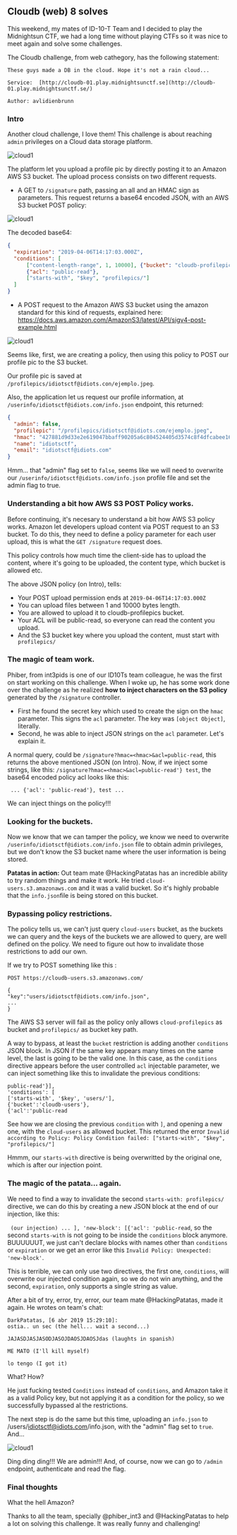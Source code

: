 
## Cloudb (web) 8 solves

This weekend, my mates of ID-10-T Team and I decided to play the Midnightsun CTF, we had a long time without playing CTFs so it was nice to meet again and solve some challenges.

The Cloudb challenge, from web cathegory, has the following statement:

```
These guys made a DB in the cloud. Hope it's not a rain cloud...

Service:  [http://cloudb-01.play.midnightsunctf.se](http://cloudb-01.play.midnightsunctf.se/)

Author: avlidienbrunn
```

### Intro
Another cloud challenge, I love them! This challenge is about reaching ```
admin``` privileges on a Cloud data storage platform.

![cloud1](https://raw.githubusercontent.com/dreadlocked/ctf-writeups/master/images/cloudb/cloudb_1.png)

The platform let you upload a profile pic by directly posting it to an Amazon AWS S3 bucket. The upload process consists on two different requests.

- A GET to ```/signature``` path, passing an all and an HMAC sign as parameters. This request returns a base64 encoded JSON, with an AWS S3 bucket POST policy:

![cloud1](https://raw.githubusercontent.com/dreadlocked/ctf-writeups/master/images/cloudb/cloudb_3.png)

The decoded base64:
```json
{
  "expiration": "2019-04-06T14:17:03.000Z",
  "conditions": [
      ["content-length-range", 1, 10000], {"bucket": "cloudb-profilepics"},
      {"acl": "public-read"},
      ["starts-with", "$key", "profilepics/"]
  ]
}
```

- A POST request to the Amazon AWS S3 bucket using the amazon standard for this kind of requests, explained here: https://docs.aws.amazon.com/AmazonS3/latest/API/sigv4-post-example.html

![cloud1](https://raw.githubusercontent.com/dreadlocked/ctf-writeups/master/images/cloudb/cloudb_4.png)

Seems like, first, we are creating a policy, then using this policy to POST our profile pic to the S3 bucket.

Our profile pic is saved at ```/profilepics/idiotsctf@idiots.con/ejemplo.jpeg```.

Also, the application let us request our profile information, at ```/userinfo/idiotsctf@idiots.com/info.json``` endpoint, this returned:

```json
{
  "admin": false, 
  "profilepic": "/profilepics/idiotsctf@idiots.com/ejemplo.jpeg", 
  "hmac": "427881d9d33e2e619047bbaff90205a6c804524405d3574c8f4dfcabee162788", 
  "name": "idiotsctf", 
  "email": "idiotsctf@idiots.com"
}
```

Hmm... that "admin" flag set to ```false```, seems like we will need to overwrite our ```/userinfo/idiotsctf@idiots.com/info.json``` profile file and set the admin flag to true.

### Understanding a bit how AWS S3 POST Policy works.
Before continuing, it's necesary to understand a bit how AWS S3 policy works. Amazon let developers upload content via POST request to an S3 bucket. To do this, they need to define a policy parameter for each user upload, this is what the ```GET /signature``` request does. 

This policy controls how much time the client-side has to upload the content, where it's going to be uploaded, the content type, which bucket is allowed etc.

The above JSON policy (on Intro), tells:
- Your POST upload permission ends at ```2019-04-06T14:17:03.000Z```
- You can upload files between 1 and 10000 bytes length.
- You are allowed to upload it to cloudb-profilepics bucket.
- Your ACL will be public-read, so everyone can read the content you upload.
- And the S3 bucket key where you upload the content, must start with ```
profilepics/```

### The magic of team work.
Phiber, from int3pids is one of our ID10Ts team colleague, he was the first on start working on this challenge. When I woke up, he has some work done over the challenge as he realized **how to inject characters on the S3 policy** generated by the ```/signature``` controller. 

- First he found the secret key which used to create the sign on the ```hmac``` parameter. This signs the ```acl``` parameter. The key was ```[object Object]```, literally.
- Second, he was able to inject JSON strings on the ```acl``` parameter. Let's explain it.

A normal query, could be ```/signature?hmac=<hmac>&acl=public-read```, this returns the above mentioned JSON (on Intro). Now, if we inject some strings, like this: ```/signature?hmac=<hmac>&acl=public-read'} test```, the base64 encoded policy acl looks like this:

``` ... {'acl': 'public-read'}, test ...```


We can inject things on the policy!!!

### Looking for the buckets.
Now we know that we can tamper the policy, we know we need to overwrite ```/userinfo/idiotsctf@idiots.com/info.json``` file to obtain admin privileges, but we don't know the S3 bucket name where the user information is being stored.

**Patatas in action:**
Out team mate @HackingPatatas has an incredible ability to try random things and make it work. He tried ```cloud-users.s3.amazonaws.com``` and it was a valid bucket. So it's highly probable that the ```info.json```file is being stored on this bucket.

### Bypassing policy restrictions.
The policy tells us, we can't just query ```cloud-users``` bucket, as the buckets we can query and the keys of the buckets we are allowed to query, are well defined on the policy. We need to figure out how to invalidate those restrictions to add our own.

If we try to POST something like this :
```
POST https://cloudb-users.s3.amazonaws.com/

{
"key":"users/idiotsctf@idiots.com/info.json",
...
}
```

The AWS S3 server will fail as the policy only allows ```cloud-profilepics``` as bucket and ```profilepics/``` as bucket key path.

A way to bypass, at least the ```bucket``` restriction is adding another ```conditions``` JSON block. In JSON if the same key appears many times on the same level, the last is going to be the valid one. In this case, as the ```conditions``` directive appears before the user controlled ```acl``` injectable parameter, we can inject something like this to invalidate the previous conditions:

```
public-read'}], 
'conditions': [
['starts-with', '$key', 'users/'],
{'bucket':'cloudb-users'},
{'acl':'public-read
```

See how we are closing the previous ```condition``` with ```]```, and opening a new one, with the ```cloud-users``` as allowed bucket. This returned the error ```Invalid according to Policy: Policy Condition failed: ["starts-with", "$key", "profilepics/"]```

Hmmm, our ```starts-with``` directive is being overwritted by the original one, which is after our injection point.

### The magic of the patata... again.
We need to find a way to invalidate the second ```starts-with: profilepics/``` directive, we can do this by creating a new JSON block at the end of our injection, like this:

``` (our injection) ... ], 'new-block': [{'acl': 'public-read```, so the second ```starts-with``` is not going to be inside the ```conditions``` block anymore. BUUUUUUT, we just can't declare blocks with  names other than ```conditions``` or ```expiration``` or we get an error like this ```Invalid Policy: Unexpected: 'new-block'```. 

This is terrible, we can only use two directives, the first one, ```conditions```, will overwrite our injected condition again, so we do not win anything, and the second, ```expiration```, only supports a single string as value.

After a bit of try, error, try, error, our team mate @HackingPatatas, made it again. He wrotes on team's chat: 
```
DarkPatatas, [6 abr 2019 15:29:10]:
ostia.. un sec (the hell... wait a second...)

JAJASDJASJASODJASOJDAOSJDAOSJdas (laughts in spanish)

ME MATO (I'll kill myself)

lo tengo (I got it)
```

What? How?

He just fucking tested ```Conditions``` instead of ```conditions```, and Amazon take it as a valid Policy key, but not applying it as a condition for the policy, so we successfully bypassed al the restrictions.

The next step is do the same but this time, uploading an ```info.json``` to /users/idiotsctf@idiots.com/info.json, with the "admin" flag set to ```true```. And...

![cloud1](https://raw.githubusercontent.com/dreadlocked/ctf-writeups/master/images/cloudb/cloudb_final.png)

Ding ding ding!!! We are admin!!! And, of course, now we can go to ```/admin``` endpoint, authenticate and read the flag.

### Final thoughts

What the hell Amazon?

Thanks to all the team, specially @phiber_int3 and @HackingPatatas to help a lot on solving this challenge. It was really funny and challenging!